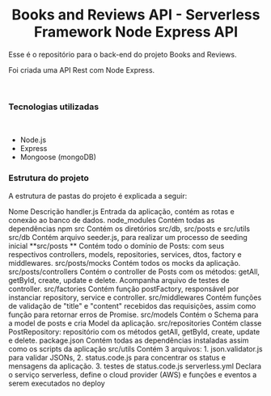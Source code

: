 <h1 align="center"> Books and Reviews API - Serverless Framework Node Express API </h1>



<p> Esse é o repositório para o back-end do projeto Books and Reviews. </p>
<p> Foi criada uma API Rest com Node Express. </p>
<br>
<h3> Tecnologias utilizadas </h3>
<br>
  <ul>
    <li> Node.js </li>
    <li> Express </li>
    <li> Mongoose (mongoDB) </li>
  </ul>

<h3> Estrutura do projeto </h3>

<p> A estrutura de pastas do projeto é explicada a seguir: </p>

Nome	Descrição
handler.js	Entrada da aplicação, contém as rotas e conexão ao banco de dados.
node_modules	Contém todas as dependências npm
src	Contém os diretórios src/db, src/posts e src/utils
src/db	Contém arquivo seeder.js, para realizar um processo de seeding inicial
**src/posts **	Contém todo o domínio de Posts: com seus respectivos controllers, models, repositories, services, dtos, factory e middlewares.
src/posts/mocks	Contém todos os mocks da aplicação.
src/posts/controllers	Contém o controller de Posts com os métodos: getAll, getById, create, update e delete. Acompanha arquivo de testes de controller.
src/factories	Contém função postFactory, responsável por instanciar repository, service e controller.
src/middlewares	Contém funções de validação de "title" e "content" recebidos das requisições, assim como função para retornar erros de Promise.
src/models	Contém o Schema para a model de posts e cria Model da aplicação.
src/repositories	Contém classe PostRepository: repositório com os métodos getAll, getById, create, update e delete.
package.json	Contém todas as dependências instaladas assim como os scripts da aplicação
src/utils	Contém 3 arquivos: 1. json.validator.js para validar JSONs, 2. status.code.js para concentrar os status e mensagens da aplicação. 3. testes de status.code.js
serverless.yml	Declara o serviço serverless, define o cloud provider (AWS) e funções e eventos a serem executados no deploy